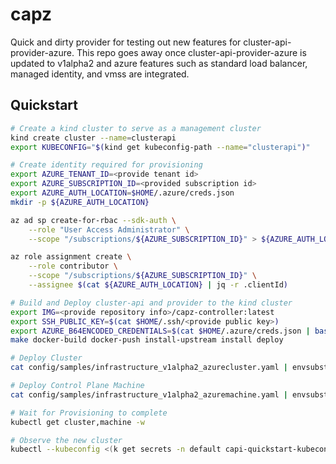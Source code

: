 # capz
Quick and dirty provider for testing out new features for cluster-api-provider-azure. This repo goes
away once cluster-api-provider-azure is updated to v1alpha2 and azure features such as standard load
balancer, managed identity, and vmss are integrated.

## Quickstart

``` bash
# Create a kind cluster to serve as a management cluster
kind create cluster --name=clusterapi
export KUBECONFIG="$(kind get kubeconfig-path --name="clusterapi")"

# Create identity required for provisioning
export AZURE_TENANT_ID=<provide tenant id>
export AZURE_SUBSCRIPTION_ID=<provided subscription id>
export AZURE_AUTH_LOCATION=$HOME/.azure/creds.json
mkdir -p ${AZURE_AUTH_LOCATION}

az ad sp create-for-rbac --sdk-auth \
    --role "User Access Administrator" \
    --scope "/subscriptions/${AZURE_SUBSCRIPTION_ID}" > ${AZURE_AUTH_LOCATION}

az role assignment create \
    --role contributor \
    --scope "/subscriptions/${AZURE_SUBSCRIPTION_ID}" \
    --assignee $(cat ${AZURE_AUTH_LOCATION} | jq -r .clientId)

# Build and Deploy cluster-api and provider to the kind cluster
export IMG=<provide repository info>/capz-controller:latest
export SSH_PUBLIC_KEY=$(cat $HOME/.ssh/<provide public key>)
export AZURE_B64ENCODED_CREDENTIALS=$(cat $HOME/.azure/creds.json | base64 -w0)
make docker-build docker-push install-upstream install deploy

# Deploy Cluster
cat config/samples/infrastructure_v1alpha2_azurecluster.yaml | envsubst | kubectl apply -f -

# Deploy Control Plane Machine
cat config/samples/infrastructure_v1alpha2_azuremachine.yaml | envsubst | kubectl apply -f -

# Wait for Provisioning to complete
kubectl get cluster,machine -w

# Observe the new cluster
kubectl --kubeconfig <(k get secrets -n default capi-quickstart-kubeconfig -o json | jq -r '.data.value' | base64 -d) cluster-info
```
